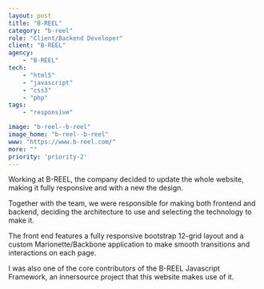 ```yaml
---
layout: post
title: "B-REEL"
category: "b-reel"
role: "Client/Backend Developer"
client: "B-REEL"
agency:
    - "B-REEL"
tech:
    - "html5"
    - "javascript"
    - "css3"
    - "php"
tags:
    - "responsive"

image: "b-reel--b-reel"
image_home: "b-reel--b-reel"
www: "https://www.b-reel.com/"
more: ""
priority: 'priority-2'
---
```


Working at B-REEL, the company decided to update the whole website, making it fully responsive and with a new the design.

Together with the team, we were responsible for making both frontend and backend, deciding the architecture to use and selecting the technology to make it.

The front end features a fully responsive bootstrap 12-grid layout and a custom Marionette/Backbone application to make smooth transitions and interactions on each page.

I was also one of the core contributors of the B-REEL Javascript Framework, an innersource project that this website makes use of it.

